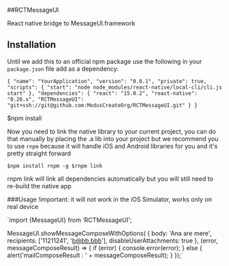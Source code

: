##RCTMessageUI

React native bridge to MessageUI.framework

## Installation

Until we add this to an official npm package use the following in your `package.json` file add as a dependency:

`{
  "name": "YourApplication",
  "version": "0.0.1",
  "private": true,
  "scripts": {
    "start": "node node_modules/react-native/local-cli/cli.js start"
  },
  "dependencies": {
    "react": "15.0.2",
    "react-native": "0.26.x",
    "RCTMessageUI": "git+ssh://git@github.com:ModusCreateOrg/RCTMessageUI.git"
  }
}`

$npm install

Now you need to link the native library to your current project, you can do that manually
by placing the .a lib into your project but we recommend you to use `rnpm` because it will
handle iOS and Android libraries for you and it's pretty straight forward

`$npm install rnpm -g
 $rnpm link`

rnpm link will link all dependencies automatically but you will still need to re-build the native app

###Usage
!important: it will not work in the iOS Simulator, works only on real device


`import {MessageUI} from ‘RCTMessageUI';

MessageUI.showMessageComposeWithOptions(
      {
        body: 'Ana are mere',
        recipients: ['11211241', 'b@bb.bbb'],
        disableUserAttachments: true
      }, (error, messageComposeResult) => {
      if (error) {
        console.error(error);
      } else {
        alert('mailComposeResult : ' + messageComposeResult);
      }
    });`
